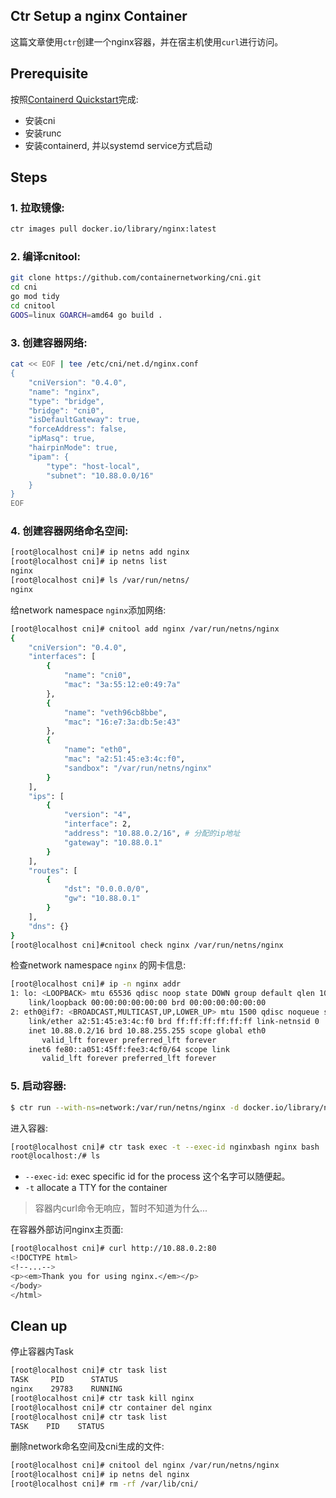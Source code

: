 ## Ctr Setup a nginx Container

这篇文章使用`ctr`创建一个nginx容器，并在宿主机使用`curl`进行访问。



## Prerequisite

按照[Containerd Quickstart](https://github.com/containerd/containerd/blob/main/docs/getting-started.md)完成:

- 安装cni
- 安装runc
- 安装containerd, 并以systemd service方式启动

## Steps

### 1. 拉取镜像:

```bash
ctr images pull docker.io/library/nginx:latest
```

### 2. 编译cnitool:

```bash
git clone https://github.com/containernetworking/cni.git
cd cni
go mod tidy
cd cnitool
GOOS=linux GOARCH=amd64 go build .
```

### 3. 创建容器网络:

```bash
cat << EOF | tee /etc/cni/net.d/nginx.conf
{
    "cniVersion": "0.4.0",
    "name": "nginx",
    "type": "bridge",
    "bridge": "cni0",
    "isDefaultGateway": true,
    "forceAddress": false,
    "ipMasq": true,
    "hairpinMode": true,
    "ipam": {
        "type": "host-local",
        "subnet": "10.88.0.0/16"
    }
}
EOF
```

### 4. 创建容器网络命名空间:

```bash
[root@localhost cni]# ip netns add nginx
[root@localhost cni]# ip netns list
nginx
[root@localhost cni]# ls /var/run/netns/
nginx
```

给network namespace `nginx`添加网络:

```bash
[root@localhost cni]# cnitool add nginx /var/run/netns/nginx 
{
    "cniVersion": "0.4.0",
    "interfaces": [
        {
            "name": "cni0",
            "mac": "3a:55:12:e0:49:7a"
        },
        {
            "name": "veth96cb8bbe",
            "mac": "16:e7:3a:db:5e:43"
        },
        {
            "name": "eth0",
            "mac": "a2:51:45:e3:4c:f0",
            "sandbox": "/var/run/netns/nginx"
        }
    ],
    "ips": [
        {
            "version": "4",
            "interface": 2,
            "address": "10.88.0.2/16", # 分配的ip地址
            "gateway": "10.88.0.1"
        }
    ],
    "routes": [
        {
            "dst": "0.0.0.0/0",
            "gw": "10.88.0.1"
        }
    ],
    "dns": {}
}
[root@localhost cni]#cnitool check nginx /var/run/netns/nginx 
```

检查network namespace `nginx` 的网卡信息:
```bash
[root@localhost cni]# ip -n nginx addr
1: lo: <LOOPBACK> mtu 65536 qdisc noop state DOWN group default qlen 1000
    link/loopback 00:00:00:00:00:00 brd 00:00:00:00:00:00
2: eth0@if7: <BROADCAST,MULTICAST,UP,LOWER_UP> mtu 1500 qdisc noqueue state UP group default 
    link/ether a2:51:45:e3:4c:f0 brd ff:ff:ff:ff:ff:ff link-netnsid 0
    inet 10.88.0.2/16 brd 10.88.255.255 scope global eth0
       valid_lft forever preferred_lft forever
    inet6 fe80::a051:45ff:fee3:4cf0/64 scope link 
       valid_lft forever preferred_lft forever
```

### 5. 启动容器:

```bash
$ ctr run --with-ns=network:/var/run/netns/nginx -d docker.io/library/nginx:latest nginx
```

进入容器:

```bash
[root@localhost cni]# ctr task exec -t --exec-id nginxbash nginx bash 
root@localhost:/# ls                                                  
```

- `--exec-id`: exec specific id for the process 这个名字可以随便起。
- `-t` allocate a TTY for the container

> 容器内curl命令无响应，暂时不知道为什么...


在容器外部访问nginx主页面:

```bash
[root@localhost cni]# curl http://10.88.0.2:80
<!DOCTYPE html>
<!--...-->
<p><em>Thank you for using nginx.</em></p>
</body>
</html>
```


## Clean up

停止容器内Task

```bash
[root@localhost cni]# ctr task list
TASK     PID      STATUS    
nginx    29783    RUNNING
[root@localhost cni]# ctr task kill nginx
[root@localhost cni]# ctr container del nginx
[root@localhost cni]# ctr task list
TASK    PID    STATUS
```

删除network命名空间及cni生成的文件:

```bash
[root@localhost cni]# cnitool del nginx /var/run/netns/nginx
[root@localhost cni]# ip netns del nginx
[root@localhost cni]# rm -rf /var/lib/cni/
```